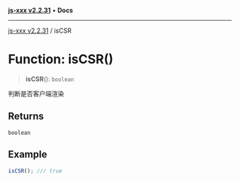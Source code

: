 [**js-xxx v2.2.31**](../README.md) • **Docs**

***

[js-xxx v2.2.31](../README.md) / isCSR

# Function: isCSR()

> **isCSR**(): `boolean`

判断是否客户端渲染

## Returns

`boolean`

## Example

```ts
isCSR(); /// true
```

